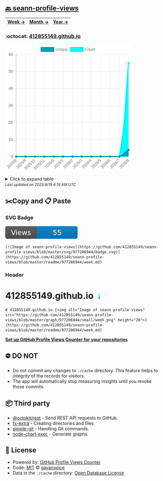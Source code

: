 ## [🔙 seann-profile-views](https://github.com/412855149/seann-profile-views)
| [**Week →**](https://github.com/412855149/seann-profile-views/blob/master/readme/977206944/week.md) | [**Month →**](https://github.com/412855149/seann-profile-views/blob/master/readme/977206944/month.md) | [**Year →**](https://github.com/412855149/seann-profile-views/blob/master/readme/977206944/year.md) |
| ---- | ---- | ----- |
### :octocat: [412855149.github.io](https://github.com/412855149/412855149.github.io)
![Image of seann-profile-views](https://github.com/412855149/seann-profile-views/blob/master/graph/977206944/large/year.png)

<details>
	<summary>Click to expand table</summary>
	<h2>:calendar: Year Page Views Table</h2>
<table>
	<tr>
		<th>
			Last Updated
		</th>
		<th>
			Unique
		</th>
		<th>
			Count
		</th>
	</tr>
	<tr>
		<td>
			<code>2025/9/1</code>
		</td>
		<td>
			<code>4</code>
		</td>
		<td>
			<code>55</code>
		</td>
	</tr>
	<tr>
		<td>
			<code>2025/8/1</code>
		</td>
		<td>
			<code>0</code>
		</td>
		<td>
			<code>0</code>
		</td>
	</tr>
	<tr>
		<td>
			<code>2025/7/1</code>
		</td>
		<td>
			<code>0</code>
		</td>
		<td>
			<code>0</code>
		</td>
	</tr>
	<tr>
		<td>
			<code>2025/6/1</code>
		</td>
		<td>
			<code>0</code>
		</td>
		<td>
			<code>0</code>
		</td>
	</tr>
	<tr>
		<td>
			<code>2025/5/1</code>
		</td>
		<td>
			<code>0</code>
		</td>
		<td>
			<code>0</code>
		</td>
	</tr>
	<tr>
		<td>
			<code>2025/4/1</code>
		</td>
		<td>
			<code>0</code>
		</td>
		<td>
			<code>0</code>
		</td>
	</tr>
	<tr>
		<td>
			<code>2025/3/1</code>
		</td>
		<td>
			<code>0</code>
		</td>
		<td>
			<code>0</code>
		</td>
	</tr>
	<tr>
		<td>
			<code>2025/2/1</code>
		</td>
		<td>
			<code>0</code>
		</td>
		<td>
			<code>0</code>
		</td>
	</tr>
	<tr>
		<td>
			<code>2025/1/1</code>
		</td>
		<td>
			<code>0</code>
		</td>
		<td>
			<code>0</code>
		</td>
	</tr>
	<tr>
		<td>
			<code>2024/12/1</code>
		</td>
		<td>
			<code>0</code>
		</td>
		<td>
			<code>0</code>
		</td>
	</tr>
	<tr>
		<td>
			<code>2024/11/1</code>
		</td>
		<td>
			<code>0</code>
		</td>
		<td>
			<code>0</code>
		</td>
	</tr>
	<tr>
		<td>
			<code>2024/10/1</code>
		</td>
		<td>
			<code>0</code>
		</td>
		<td>
			<code>0</code>
		</td>
	</tr>
	<tr>
		<td>
			<code>2024/9/1</code>
		</td>
		<td>
			<code>0</code>
		</td>
		<td>
			<code>0</code>
		</td>
	</tr>
</table>

</details>
<small><i>Last updated on 2025/9/19 6:19 AM UTC</i></small>

## ✂️Copy and 📋 Paste
### SVG Badge
[![Image of seann-profile-views](https://github.com/412855149/seann-profile-views/blob/master/svg/977206944/badge.svg)](https://github.com/412855149/seann-profile-views/blob/master/readme/977206944/week.md)
```readme
[![Image of seann-profile-views](https://github.com/412855149/seann-profile-views/blob/master/svg/977206944/badge.svg)](https://github.com/412855149/seann-profile-views/blob/master/readme/977206944/week.md)
```
### Header
# 412855149.github.io [<img alt="Image of seann-profile-views" src="https://github.com/412855149/seann-profile-views/blob/master/graph/977206944/small/week.png" height="20">](https://github.com/412855149/seann-profile-views/blob/master/readme/977206944/week.md)
```readme
# 412855149.github.io [<img alt="Image of seann-profile-views" src="https://github.com/412855149/seann-profile-views/blob/master/graph/977206944/small/week.png" height="20">](https://github.com/412855149/seann-profile-views/blob/master/readme/977206944/week.md)
```
[**Set up GitHub Profile Views Counter for your repositories**](https://github.com/gayanvoice/github-profile-views-counter)
## ⛔ DO NOT
- Do not commit any changes to `./cache` directory. This feature helps to integrity of the records for visitors.
- The app will automatically stop measuring insights until you revoke those commits.
## 📦 Third party

- [@octokit/rest](https://www.npmjs.com/package/@octokit/rest) - Send REST API requests to GitHub.
- [fs-extra](https://www.npmjs.com/package/fs-extra) - Creating directories and files.
- [simple-git](https://www.npmjs.com/package/simple-git) - Handling Git commands.
- [node-chart-exec](https://www.npmjs.com/package/node-chart-exec) - Generate graphs.
## 📄 License
- Powered by: [GitHub Profile Views Counter](https://github.com/gayanvoice/github-profile-views-counter)
- Code: [MIT](./LICENSE) © [gayanvoice](https://github.com/gayanvoice/github-profile-views-counter)
- Data in the `./cache` directory: [Open Database License](https://opendatacommons.org/licenses/odbl/1-0/)